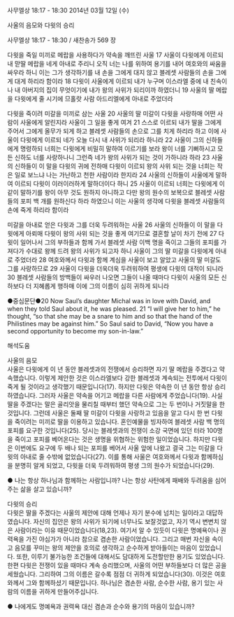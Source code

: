 사무엘상 18:17 - 18:30 
2014년 03월 12일 (수)

사울의 음모와 다윗의 승리



사무엘상 18:17 - 18:30 / 새찬송가 569 장


다윗을 죽일 미끼로 메랍을 사용하다가 약속을 깨뜨린 사울
17 사울이 다윗에게 이르되 내 맏딸 메랍을 네게 아내로 주리니 오직 너는 나를 위하여 용기를 내어 여호와의 싸움을 싸우라 하니 이는 그가 생각하기를 내 손을 그에게 대지 않고 블레셋 사람들의 손을 그에게 대게 하리라 함이라 18 다윗이 사울에게 이르되 내가 누구며 이스라엘 중에 내 친속이나 내 아버지의 집이 무엇이기에 내가 왕의 사위가 되리이까 하였더니 19 사울의 딸 메랍을 다윗에게 줄 시기에 므홀랏 사람 아드리엘에게 아내로 주었더라

다윗을 죽이려 미갈을 미끼로 삼는 사울
20 사울의 딸 미갈이 다윗을 사랑하매 어떤 사람이 사울에게 알린지라 사울이 그 일을 좋게 여겨 21 스스로 이르되 내가 딸을 그에게 주어서 그에게 올무가 되게 하고 블레셋 사람들의 손으로 그를 치게 하리라 하고 이에 사울이 다윗에게 이르되 네가 오늘 다시 내 사위가 되리라 하니라 22 사울이 그의 신하들에게 명령하되 너희는 다윗에게 비밀히 말하여 이르기를 보라 왕이 너를 기뻐하시고 모든 신하도 너를 사랑하나니 그런즉 네가 왕의 사위가 되는 것이 가하니라 하라 23 사울의 신하들이 이 말을 다윗의 귀에 전하매 다윗이 이르되 왕의 사위 되는 것을 너희는 작은 일로 보느냐 나는 가난하고 천한 사람이라 한지라 24 사울의 신하들이 사울에게 말하여 이르되 다윗이 이러이러하게 말하더이다 하니 25 사울이 이르되 너희는 다윗에게 이같이 말하기를 왕이 아무 것도 원하지 아니하고 다만 왕의 원수의 보복으로 블레셋 사람들의 포피 백 개를 원하신다 하라 하였으니 이는 사울의 생각에 다윗을 블레셋 사람들의 손에 죽게 하리라 함이라

미갈을 아내로 얻은 다윗과 그를 더욱 두려워하는 사울
26 사울의 신하들이 이 말을 다윗에게 아뢰매 다윗이 왕의 사위 되는 것을 좋게 여기므로 결혼할 날이 차기 전에 27 다윗이 일어나서 그의 부하들과 함께 가서 블레셋 사람 이백 명을 죽이고 그들의 포피를 가져다가 수대로 왕께 드려 왕의 사위가 되고자 하니 사울이 그의 딸 미갈을 다윗에게 아내로 주었더라 28 여호와께서 다윗과 함께 계심을 사울이 보고 알았고 사울의 딸 미갈도 그를 사랑하므로 29 사울이 다윗을 더욱더욱 두려워하여 평생에 다윗의 대적이 되니라 30 블레셋 사람들의 방백들이 싸우러 나오면 그들이 나올 때마다 다윗이 사울의 모든 신하보다 더 지혜롭게 행하매 이에 그의 이름이 심히 귀하게 되니라

●중심문단●20 Now Saul’s daughter Michal was in love with David, and when they told Saul about it, he was pleased. 21 “I will give her to him,” he thought, “so that she may be a snare to him and so that the hand of the Philistines may be against him.” So Saul said to David, “Now you have a second opportunity to become my son-in-law.”

해석도움





사울의 음모  
사울은 다윗에게 이 년 동안 블레셋과의 전쟁에서 승리하면 자기 딸 메랍을 주겠다고 약속했습니다. 이렇게 제안한 것은 이스라엘보다 강한 블레셋과 계속되는 전투에서 다윗이 죽게 될 것이라고 생각했기 때문입니다(17). 하지만 다윗은 약속한 이 년 동안 항상 승리하였습니다. 그러자 사울은 약속을 어기고 메랍을 다른 사람에게 주었습니다(19). 사실 딸을 주겠다는 말은 골리앗을 물리칠 때부터 했던 약속으로 그는 두 번이나 거짓말을 한 것입니다. 그런데 사울은 둘째 딸  미갈이 다윗을 사랑하고 있음을 알고 다시 한 번 다윗을 죽이려는 미끼로 딸을 이용하고 있습니다. 혼인예물을 빙자하여 블레셋 사람 백 명의 포피를 요구한 것입니다(25). 당시는 블레셋과의 전쟁이 소강 국면에 있던 터라 100명을 죽이고 포피를 베어온다는 것은 생명을 위협하는 위험한 일이었습니다. 하지만 다윗은 이번에도 요구에 두 배나 되는 포피를 베어서 사울 앞에 나왔고 결국 그는 미갈을 다윗의 아내로 줄 수밖에 없었습니다(27). 이를 통해 사울은 여호와께서 다윗과 함께하심을 분명히 알게 되었고, 다윗을 더욱 두려워하여 평생 그의 원수가 되었습니다(29).     

● 나는 항상 하나님과 함께하는 사람입니까? 나는 항상 사탄에게 패배와 두려움을 심어주는 삶을 살고 있습니까?  

다윗의 승리  
다윗은 딸을 주겠다는 사울의 제안에 대해 언제나 자기 분수에 넘치는 일이라고 대답하였습니다. 자신의 집안은 왕의 사위가 되기에 너무나도 보잘것없고, 자기 역시 변변치 않은 사람이라는 이유 때문이었습니다(18,23). 여기서 알 수 있듯이 다윗은 명예욕이나 권력욕을 가진 야심가가 아니라 참으로 겸손한 사람이었습니다. 그리고 매번 자신을 속이고 음모를 꾸미는 왕의 제안을 호의로 생각하고 순수하게 받아들이는 마음이 있었습니다. 또한, 이루기 불가능한 조건들에 대해서도 담대하게 도전할만한 용기도 있었습니다. 한편 다윗은 전쟁이 있을 때마다 계속 승리했으며, 사울의 어떤 부하들보다 더 많은 공을 세웠습니다. 그리하여 그의 이름은 갈수록 점점 더 귀하게 되었습니다(30). 이것은 여호와께서 그와 함께하셨기 때문입니다. 하나님은 겸손한 사람, 순수한 사람, 용기 있는 사람의 이름을 귀하게 만들어주십니다.    

● 나에게도 명예욕과 권력욕 대신 겸손과 순수와 용기의 마음이 있습니까?
